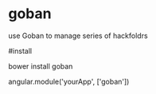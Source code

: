 goban
=====

use Goban to manage series of  hackfoldrs



#install

bower install goban


angular.module('yourApp', ['goban'])